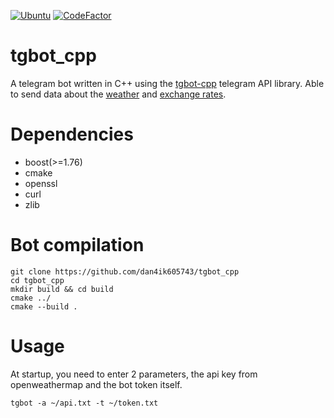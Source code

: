 [![Ubuntu](https://github.com/dan4ik605743/tgbot_cpp/actions/workflows/ubuntu.yml/badge.svg)](https://github.com/dan4ik605743/tgbot_cpp/actions/workflows/ubuntu.yml)
[![CodeFactor](https://www.codefactor.io/repository/github/dan4ik605743/tgbot_cpp/badge/master)](https://www.codefactor.io/repository/github/dan4ik605743/tgbot_cpp/overview/master)

# tgbot_cpp

A telegram bot written in C++ using the <a href="https://github.com/reo7sp/tgbot-cpp">tgbot-cpp</a> telegram API library. Able to send data about the <a href="https://openweathermap.org/">weather</a> and <a href="https://www.cbr.ru/currency_base/daily/">exchange rates</a>.

# Dependencies
* boost(>=1.76) 
* cmake 
* openssl 
* curl 
* zlib 

# Bot compilation
```
git clone https://github.com/dan4ik605743/tgbot_cpp
cd tgbot_cpp
mkdir build && cd build
cmake ../
cmake --build .
```

# Usage
At startup, you need to enter 2 parameters, the api key from openweathermap and the bot token itself.
```
tgbot -a ~/api.txt -t ~/token.txt
```
